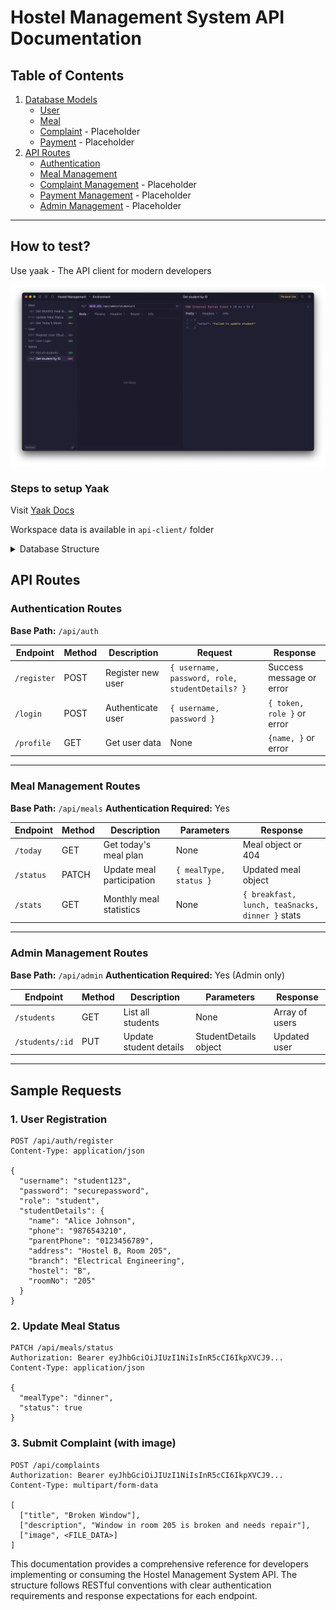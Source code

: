 # Hostel Management System API Documentation

## Table of Contents
1. [Database Models](#database-models)
   - [User](#user-model)
   - [Meal](#meal-model)
   - [Complaint](#complaint-model) - Placeholder
   - [Payment](#payment-model) - Placeholder
2. [API Routes](#api-routes)
   - [Authentication](#authentication-routes)
   - [Meal Management](#meal-management-routes)
   - [Complaint Management](#complaint-management-routes) - Placeholder
   - [Payment Management](#payment-management-routes) - Placeholder
   - [Admin Management](#admin-management-routes) - Placeholder

---

## How to test?

Use yaak - The API client for modern developers

![Yaak Interface](../docs/yaak-interface.png)

### Steps to setup Yaak

Visit [Yaak Docs](https://feedback.yaak.app/help/collections/8721561-getting-started)

Workspace data is available in `api-client/` folder

<details>
    <summary>Database Structure</summary>


## Database Models

### User Model
**File:** `models/User.ts`
**Description:** Stores user information including authentication details and student-specific data.

#### Fields:
| Field | Type | Required | Description |
|-------|------|----------|-------------|
| `username` | String | Yes | Unique identifier for login |
| `password` | String | Yes | Hashed password |
| `role` | String | Yes | Either 'student' or 'admin' |
| `studentDetails` | Object | No | Student-specific information (nested) |

#### StudentDetails Sub-fields:
| Field | Type | Description |
|-------|------|-------------|
| `name` | String | Full name of student |
| `phone` | String | Contact number |
| `parentPhone` | String | Parent/guardian contact |
| `address` | String | Residential address |
| `branch` | String | Academic department |
| `hostel` | String | Hostel name/block |
| `roomNo` | String | Room number |
| `photo` | String | Path to profile photo |

---

### Meal Model
**File:** `models/Meal.ts`
**Description:** Tracks daily meal plans and student participation.

#### Fields:
| Field | Type | Required | Description |
|-------|------|----------|-------------|
| `date` | Date | Yes | Date of meal plan |
| `breakfast` | String | No | Breakfast menu item |
| `lunch` | String | No | Lunch menu item |
| `teaSnacks` | String | No | Tea/Snacks menu item |
| `dinner` | String | No | Dinner menu item |
| `status` | Object | Yes | Participation status (nested) |
| `student` | ObjectId | Yes | Reference to User |

#### Status Sub-fields:
| Field | Type | Default | Description |
|-------|------|---------|-------------|
| `breakfast` | Boolean | false | Whether student attended breakfast |
| `lunch` | Boolean | false | Whether student attended lunch |
| `teaSnacks` | Boolean | false | Whether student attended tea/snacks |
| `dinner` | Boolean | false | Whether student attended dinner |

---

</details>

## API Routes

### Authentication Routes
**Base Path:** `/api/auth`

| Endpoint | Method | Description | Request | Response |
|----------|--------|-------------|---------|----------|
| `/register` | POST | Register new user | `{ username, password, role, studentDetails? }` | Success message or error |
| `/login` | POST | Authenticate user | `{ username, password }` | `{ token, role }` or error |
| `/profile` | GET | Get user data | None | `{name, }` or error |

---

### Meal Management Routes
**Base Path:** `/api/meals`
**Authentication Required:** Yes

| Endpoint | Method | Description | Parameters | Response |
|----------|--------|-------------|------------|----------|
| `/today` | GET | Get today's meal plan | None | Meal object or 404 |
| `/status` | PATCH | Update meal participation | `{ mealType, status }` | Updated meal object |
| `/stats` | GET | Monthly meal statistics | None | `{ breakfast, lunch, teaSnacks, dinner }` stats |

---

### Admin Management Routes
**Base Path:** `/api/admin`
**Authentication Required:** Yes (Admin only)

| Endpoint | Method | Description | Parameters | Response |
|----------|--------|-------------|------------|----------|
| `/students` | GET | List all students | None | Array of users |
| `/students/:id` | PUT | Update student details | StudentDetails object | Updated user |

---

## Sample Requests

### 1. User Registration
```http
POST /api/auth/register
Content-Type: application/json

{
  "username": "student123",
  "password": "securepassword",
  "role": "student",
  "studentDetails": {
    "name": "Alice Johnson",
    "phone": "9876543210",
    "parentPhone": "0123456789",
    "address": "Hostel B, Room 205",
    "branch": "Electrical Engineering",
    "hostel": "B",
    "roomNo": "205"
  }
}
```

### 2. Update Meal Status
```http
PATCH /api/meals/status
Authorization: Bearer eyJhbGciOiJIUzI1NiIsInR5cCI6IkpXVCJ9...
Content-Type: application/json

{
  "mealType": "dinner",
  "status": true
}
```

### 3. Submit Complaint (with image)
```http
POST /api/complaints
Authorization: Bearer eyJhbGciOiJIUzI1NiIsInR5cCI6IkpXVCJ9...
Content-Type: multipart/form-data

[
  ["title", "Broken Window"],
  ["description", "Window in room 205 is broken and needs repair"],
  ["image", <FILE_DATA>]
]
```

This documentation provides a comprehensive reference for developers implementing or consuming the Hostel Management System API. The structure follows RESTful conventions with clear authentication requirements and response expectations for each endpoint.
